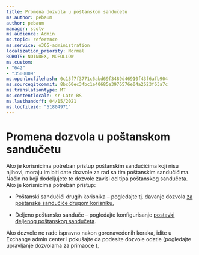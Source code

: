 ```yaml
---
title: Promena dozvola u poštanskom sandučetu
ms.author: pebaum
author: pebaum
manager: scotv
ms.audience: Admin
ms.topic: reference
ms.service: o365-administration
localization_priority: Normal
ROBOTS: NOINDEX, NOFOLLOW
ms.custom:
- "642"
- "3500009"
ms.openlocfilehash: 0c15f7f3771c6abd69f3489d46910f43f6afb904
ms.sourcegitcommit: 8bc60ec34bc1e40685e3976576e04a2623f63a7c
ms.translationtype: MT
ms.contentlocale: sr-Latn-RS
ms.lasthandoff: 04/15/2021
ms.locfileid: "51804971"
---
```

# <a name="changing-permissions-on-a-mailbox"></a>Promena dozvola u poštanskom sandučetu

Ako je korisnicima potreban pristup poštanskim sandučićima koji nisu njihovi, moraju im biti date dozvole za rad sa tim poštanskim sandučićima. Način na koji dodeljujete te dozvole zavisi od tipa poštanskog sandučeta. Ako je korisnicima potreban pristup:
  
- Poštanski sandučići drugih korisnika – pogledajte tj. davanje dozvola [za poštanske sandučiće drugom korisniku.](https://docs.microsoft.com/microsoft-365/admin/add-users/give-mailbox-permissions-to-another-user)
    
- Deljeno poštansko sanduče – pogledajte konfigurisanje [postavki deljenog poštanskog sandučeta](https://docs.microsoft.com/microsoft-365/admin/email/configure-a-shared-mailbox#add-or-remove-members).
    
Ako dozvole ne rade ispravno nakon gorenavedenih koraka, idite u Exchange admin center i pokušajte da podesite dozvole odatle (pogledajte upravljanje dozvolama za primaoce [).](https://technet.microsoft.com/library/jj919240%28v=exchg.150%29.aspx)
  
